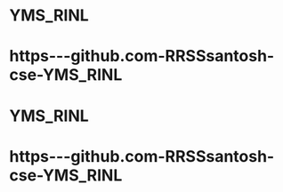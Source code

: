 # YMS_RINL
# https---github.com-RRSSsantosh-cse-YMS_RINL
# YMS_RINL
# https---github.com-RRSSsantosh-cse-YMS_RINL
